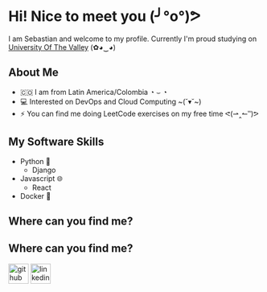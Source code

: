 # Hi! Nice to meet you (╯°o°)ᕗ
I am Sebastian and welcome to my profile. Currently I'm proud studying on [University Of The Valley](https://www.univalle.edu.co/) (✿◕‿◕)

## About Me
- 🇨🇴 I am from Latin America/Colombia ◔ ⌣ ◔
- 💻 Interested on DevOps and Cloud Computing ~(˘▾˘~)
- ⚡ You can find me doing LeetCode exercises on my free time ᕙ(⇀‸↼‶)ᕗ

## My Software Skills
- Python 🐍
  - Django
- Javascript 🌐
  - React
- Docker 🐳

## Where can you find me?
## Where can you find me?
[<img src='https://cdn.jsdelivr.net/npm/simple-icons@3.0.1/icons/github.svg' alt='github' height='40'>](https://github.com/Seb0927)  [<img src='https://cdn.jsdelivr.net/npm/simple-icons@3.0.1/icons/linkedin.svg' alt='linkedin' height='40'>](https://www.linkedin.com/in/sebasti%C3%A1n-i-30b186213/)  


